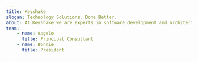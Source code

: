 ```yaml
---
title: Keyshake
slogan: Technology Solutions. Done Better.
about: At Keyshake we are experts in software development and architecture. Our professionals have years of proven, real world experience utilizing the highest standards and best practices implementing technology in a variety of industries including healthcare, education, NGOs, sports management, telecommunications, entertainment, transportation, aerospace and defense.
team:
    - name: Angelo
      title: Principal Consultant
    - name: Bonnie
      title: President
---
```

